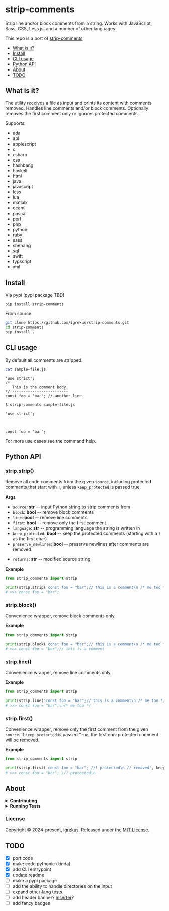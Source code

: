 # strip-comments

Strip line and/or block comments from a string. Works with JavaScript, Sass, CSS, Less.js, and a number of other languages.

This repo is a port of [strip-comments](https://github.com/jonschlinkert/strip-comments)

- [What is it?](#what-is-it)
- [Install](#install)
- [CLI usage](#cli-usage)
- [Python API](#python-api)
- [About](#about)
- [TODO](#todo)

## What is it?

The utility receives a file as input and prints its content with comments removed. Handles line comments and/or block comments. Optionally removes the first comment only or ignores protected comments.

Supports:

* ada
* apl
* applescript
* c
* csharp
* css
* hashbang
* haskell
* html
* java
* javascript
* less
* lua
* matlab
* ocaml
* pascal
* perl
* php
* python
* ruby
* sass
* shebang
* sql
* swift
* typscript
* xml

## Install

Via pypi (pypi package TBD)
```sh
pip install strip-comments
```

From source
```sh
git clone https://github.com/igrekus/strip-comments.git
cd strip-comments
pip install .
```

## CLI usage

By default all comments are stripped.

```bash
cat sample-file.js
```
```text
'use strict';
/* -------------------------
   This is the comment body.
*/ -------------------------
const foo = 'bar'; // another line 
```
```bash
$ strip-comments sample-file.js
```
```text
'use strict';



const foo = 'bar'; 
```

For more use cases see the command help.

## Python API

### strip.strip()

Remove all code comments from the given `source`, including protected comments that start with `!`, unless `keep_protected` is passed true.

**Args**

- `source`: **str** -- input Python string to strip comments from
- `block`: **bool** -- remove block comments
- `line`: **bool** -- remove line comments
- `first`: **bool** -- remove only the first comment
- `language`: **str** -- programming language the string is written in
- `keep_protected`: **bool** -- keep the protected comments (starting with a `!` as the first char) 
- `preserve_newlines`: **bool** -- preserve newlines after comments are removed
* `returns`: **str** -- modified source string

**Example**

```python
from strip_comments import strip

print(strip.strip('const foo = "bar";// this is a comment\n /* me too */'))
# >>> const foo = "bar";
```

### strip.block()

Convenience wrapper, remove block comments only.

**Example**

```python
from strip_comments import strip

print(strip.block('const foo = "bar";// this is a comment\n /* me too */'))
# >>> const foo = "bar";// this is a comment
```

### strip.line()

Convenience wrapper, remove line comments only.

**Example**

```python
from strip_comments import strip

print(strip.line('const foo = "bar";// this is a comment\n /* me too */'))
# >>> const foo = "bar";\n/* me too */
```

### strip.first()

Convenience wrapper, remove only the first comment from the given `source`. If `keep_protected` is passed `True`, the first non-protected comment will be removed.

**Example**

```python
from strip_comments import strip

print(strip.first('const foo = "bar"; //! protected\n // removed', keep_protected=True))
# >>> const foo = "bar"; //! protected\n
```

## About

<details>
<summary><strong>Contributing</strong></summary>

Pull requests and stars are always welcome. For bugs and feature requests, please [create](https://github.com/igrekus/strip-comments/issues) an issue.
</details>

<details>
<summary><strong>Running Tests</strong></summary>

```sh
pip install pytest
pytest tests
```
</details>

### License

Copyright © 2024-present, [igrekus](https://github.com/igrekus).
Released under the [MIT License](LICENSE).

## TODO

- [x] port code
- [x] make code pythonic (kinda)
- [x] add CLI entrypoint
- [x] update readme
- [ ] make a pypi package
- [ ] add the ability to handle directories on the input
- [ ] expand other-lang tests
- [ ] add header banner? [inserter](https://github.com/jonschlinkert/update-banner)?
- [ ] add fancy badges
